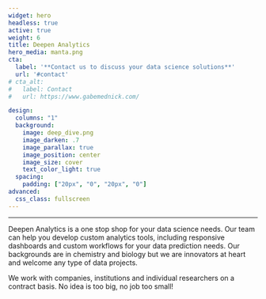 ```yaml
---
widget: hero
headless: true
active: true
weight: 6
title: Deepen Analytics
hero_media: manta.png
cta:
  label: '**Contact us to discuss your data science solutions**'
  url: '#contact'
# cta_alt:
#   label: Contact
#   url: https://www.gabemednick.com/

design:
  columns: "1"
  background:
    image: deep_dive.png
    image_darken: .7
    image_parallax: true
    image_position: center
    image_size: cover
    text_color_light: true
  spacing:
    padding: ["20px", "0", "20px", "0"]
advanced:
  css_class: fullscreen
---
```


****

Deepen Analytics is a one stop shop for your data science needs. Our team can help you develop custom analytics tools, including responsive dashboards and custom workflows for your data prediction needs. Our backgrounds are in chemistry and biology but we are innovators at heart and welcome any type of data projects. 

We work with companies, institutions and individual researchers on a contract basis. No idea is too big, no job too small! 






